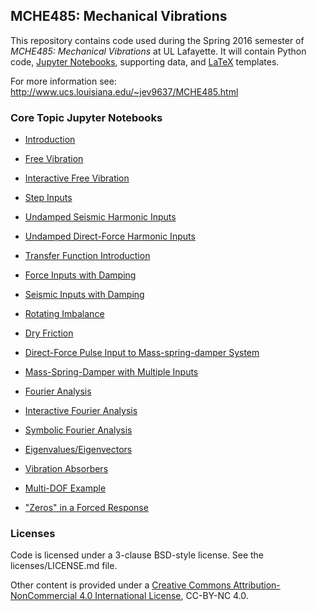 ## MCHE485: Mechanical Vibrations


This repository contains code used during the Spring 2016 semester of *MCHE485: Mechanical Vibrations* at UL Lafayette. It will contain Python code, [Jupyter Notebooks](http://jupyter.org), supporting data, and [LaTeX](http://www.latex-project.org) templates.

For more information see: http://www.ucs.louisiana.edu/~jev9637/MCHE485.html

### Core Topic Jupyter Notebooks

* [Introduction][1]  
* [Free Vibration][2]  
* [Interactive Free Vibration][3]  
* [Step Inputs][4]  
* [Undamped Seismic Harmonic Inputs][5]  
* [Undamped Direct-Force Harmonic Inputs][6]  
* [Transfer Function Introduction][7]  
* [Force Inputs with Damping][8]  
* [Seismic Inputs with Damping][9]  
* [Rotating Imbalance][10]  
* [Dry Friction][11]  
* [Direct-Force Pulse Input to Mass-spring-damper System][13]
* [Mass-Spring-Damper with Multiple Inputs][12]  
* [Fourier Analysis][14]  
* [Interactive Fourier Analysis][15]  
* [Symbolic Fourier Analysis][16]  
* [Eigenvalues/Eigenvectors][17]  
* [Vibration Absorbers][18]  
* [Multi-DOF Example][19]  
* ["Zeros" in a Forced Response][20]


   [1]: http://nbviewer.jupyter.org/github/DocVaughan/MCHE485---Mechanical-Vibrations/blob/Spring2016/Jupyter%20Notebooks/MCHE485%20-%20Introduction.ipynb (Introduction Notebook)
   [2]: http://nbviewer.jupyter.org/github/DocVaughan/MCHE485---Mechanical-Vibrations/blob/Spring2016/Jupyter%20Notebooks/Mass%20Spring%20Damper%20-%20Free%20Vibration.ipynb
   [3]: http://nbviewer.jupyter.org/github/DocVaughan/MCHE485---Mechanical-Vibrations/blob/Spring2016/Jupyter%20Notebooks/Mass%20Spring%20Damper%20-%20Free%20Vibration%20-%20Interactive.ipynb
   [4]: http://nbviewer.jupyter.org/github/DocVaughan/MCHE485---Mechanical-Vibrations/blob/Spring2016/Jupyter%20Notebooks/Mass%20Spring%20Damper%20-%20Step%20Input.ipynb
   [5]: http://nbviewer.jupyter.org/github/DocVaughan/MCHE485---Mechanical-Vibrations/blob/Spring2016/Jupyter%20Notebooks/Undamped%20Response%20to%20Harmonic%20Seismic%20Inputs.ipynb
   [6]: http://nbviewer.jupyter.org/github/DocVaughan/MCHE485---Mechanical-Vibrations/blob/Spring2016/Jupyter%20Notebooks/Undamped%20Response%20to%20Harmonic%20Direct-Force%20Inputs.ipynb
   [7]: http://nbviewer.jupyter.org/github/DocVaughan/MCHE485---Mechanical-Vibrations/blob/Spring2016/Jupyter%20Notebooks/Transfer%20Function%20for%20Undamped%20Harmonic%20Seismic%20Inputs.ipynb
   [8]: http://nbviewer.jupyter.org/github/DocVaughan/MCHE485---Mechanical-Vibrations/blob/Spring2016/Jupyter%20Notebooks/Frequency%20Response%20to%20Harmonic%20Direct-Force%20Inputs.ipynb
   [9]: http://nbviewer.jupyter.org/github/DocVaughan/MCHE485---Mechanical-Vibrations/blob/Spring2016/Jupyter%20Notebooks/Frequency%20Response%20to%20Harmonic%20Seismic%20Inputs.ipynb
   [10]: http://nbviewer.jupyter.org/github/DocVaughan/MCHE485---Mechanical-Vibrations/blob/Spring2016/Jupyter%20Notebooks/Rotating%20Imbalance.ipynb
   [11]: http://nbviewer.jupyter.org/github/DocVaughan/MCHE485---Mechanical-Vibrations/blob/Spring2016/Jupyter%20Notebooks/Mass%20Spring%20-%20Free%20Vibration%20with%20Friction.ipynb
   [12]: http://nbviewer.jupyter.org/github/DocVaughan/MCHE485---Mechanical-Vibrations/blob/Spring2016/Jupyter%20Notebooks/Mass-Spring-Damper%20with%20Disturbance.ipynb
   [13]: http://nbviewer.jupyter.org/github/DocVaughan/MCHE485---Mechanical-Vibrations/blob/Spring2016/Jupyter%20Notebooks/Mass%20Spring%20Damper%20-%20Direct%20Force.ipynb
   [14]: http://nbviewer.jupyter.org/github/DocVaughan/MCHE485---Mechanical-Vibrations/blob/Spring2016/Jupyter%20Notebooks/Fourier%20Analysis.ipynb
   [15]: http://nbviewer.jupyter.org/github/DocVaughan/MCHE485---Mechanical-Vibrations/blob/Spring2016/Jupyter%20Notebooks/Interactive%20Fourier%20Analysis.ipynb (Interactive Fourier Analysis)
   [16]: http://nbviewer.jupyter.org/github/DocVaughan/MCHE485---Mechanical-Vibrations/blob/Spring2016/Jupyter%20Notebooks/Fourier%20Analysis%20-%20Symbolic.ipynb (Symbolic Fourier Analysis using SymPy)
   [17]: http://nbviewer.jupyter.org/github/DocVaughan/MCHE485---Mechanical-Vibrations/blob/Spring2016/Jupyter%20Notebooks/Eigenvalue-Eigenvector%20Analysis.ipynb
   [18]: http://nbviewer.jupyter.org/github/DocVaughan/MCHE485---Mechanical-Vibrations/blob/Spring2016/Jupyter%20Notebooks/Vibration%20Absorbers.ipynb
   [19]: http://nbviewer.jupyter.org/github/DocVaughan/MCHE485---Mechanical-Vibrations/blob/Spring2016/Jupyter%20Notebooks/MultiDOF%20Example.ipynb (Multi-DOF Example)
   [20]: http://nbviewer.jupyter.org/github/DocVaughan/MCHE485---Mechanical-Vibrations/blob/Spring2016/Jupyter%20Notebooks/Zeros%20in%20a%20Forced%20Response.ipynb (Zeros in a Forced Response)


### Licenses
Code is licensed under a 3-clause BSD-style license. See the licenses/LICENSE.md file.

Other content is provided under a [Creative Commons Attribution-NonCommercial 4.0 International License](http://creativecommons.org/licenses/by-nc/4.0/), CC-BY-NC 4.0.
